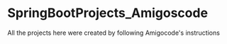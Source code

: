 # SpringBootProjects_Amigoscode
All the projects here were created by following Amigocode's instructions 
